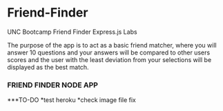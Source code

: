 # Friend-Finder

UNC Bootcamp Friend Finder Express.js Labs

The purpose of the app is to act as a basic friend matcher, where you will answer 10 questions and your answers will be compared to other users scores and the user with the least deviation from your selections will be displayed as the best match.

### FRIEND FINDER NODE APP

*\*\*TO-DO
*test heroku
\*check image file fix
